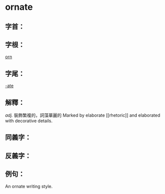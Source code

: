 # ornate


## 字首：

## 字根：
[orn](/Root%20Prefix%20and%20Suffix/O/orn.md)

## 字尾：
[-ate](/Root%20Prefix%20and%20Suffix/A/-ate.md)


## 解釋：
*adj.*
裝飾繁複的，詞藻華麗的
Marked by elaborate [[rhetoric]] and elaborated with decorative details.

## 同義字：

## 反義字：

## 例句：
An ornate writing style.
